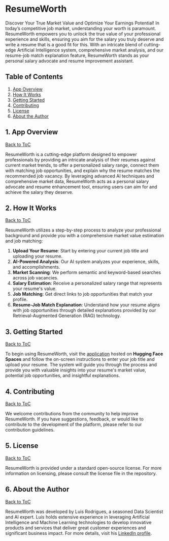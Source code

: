 # ResumeWorth

Discover Your True Market Value and Optimize Your Earnings Potential!
In today’s competitive job market, understanding your worth is paramount. ResumeWorth empowers you to unlock the true value of your professional experience and skills, ensuring you aim for the salary you truly deserve and write a resume that is a good fit for this. With an intricate blend of cutting-edge Artificial Intelligence system, comprehensive market analysis, and our resume-job match explanation feature, ResumeWorth stands as your personal salary advocate and resume improvement assistant.

<a name="toc"/></a>
## Table of Contents
<!--ts-->
1. [App Overview](#overview)
2. [How It Works](#howitworks)
3. [Getting Started](#gettingstarted)
4. [Contributing](#contributing)
5. [License](#license)
6. [About the Author](#author)
<!--te-->  

<a name="overview"/></a>
## 1. App Overview
[Back to ToC](#toc)

ResumeWorth is a cutting-edge platform designed to empower professionals by providing an intricate analysis of their resumes against current market trends, to offer a personalized salary range, connect them with matching job opportunities, and explain why the resume matches the recommended job vacancy. By leveraging advanced AI techniques and comprehensive market data, ResumeWorth acts as a personal salary advocate and resume enhancement tool, ensuring users can aim for and achieve the salary they deserve.

<a name="howitworks"/></a>
## 2. How It Works
[Back to ToC](#toc)

ResumeWorth utilizes a step-by-step process to analyze your professional background and provide you with a comprehensive market value estimation and job matching:
1. **Upload Your Resume**: Start by entering your current job title and uploading your resume.
2. **AI-Powered Analysis**: Our AI system analyzes your experience, skills, and accomplishments.
3. **Market Scanning**: We perform semantic and keyword-based searches across job vacancies.
4. **Salary Estimation**: Receive a personalized salary range that represents your resume's value.
5. **Job Matching**: Get direct links to job opportunities that match your profile.
6. **Resume-Job Match Explanation**: Understand how your resume aligns with job opportunities through detailed explanations provided by our Retrieval-Augmented Generation (RAG) technology.

<a name="gettingstarted"/></a>
## 3. Getting Started
[Back to ToC](#toc)

To begin using ResumeWorth, visit the [application](https://huggingface.co/spaces/luisrodriguesphd/resume-worth) hosted on **Hugging Face Spaces** and follow the on-screen instructions to enter your job title and upload your resume. The system will guide you through the process and provide you with valuable insights into your resume's market value, potential job opportunities, and insightful explanations.

<a name="contributing"/></a>
## 4. Contributing
[Back to ToC](#toc)

We welcome contributions from the community to help improve ResumeWorth. If you have suggestions, feedback, or would like to contribute to the development of the platform, please refer to our contribution guidelines.

<a name="license"/></a>
## 5. License
[Back to ToC](#toc)

ResumeWorth is provided under a standard open-source license. For more information on licensing, please consult the license file in the repository.

<a name="author"/></a>
## 6. About the Author
[Back to ToC](#toc)

ResumeWorth was developed by Luis Rodrigues, a seasoned Data Scientist and AI expert. Luis holds extensive experience in leveraging Artificial Intelligence and Machine Learning technologies to develop innovative products and services that deliver great customer experiences and significant business impact. For more details, visit his [LinkedIn profile](https://www.linkedin.com/in/luisrodriguesphd/).